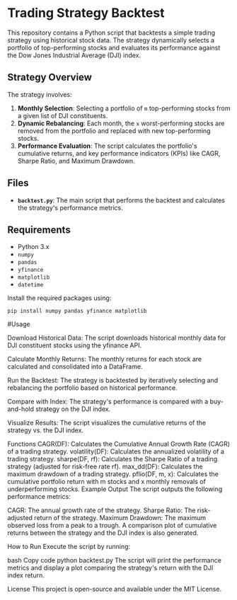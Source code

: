 # Trading Strategy Backtest

This repository contains a Python script that backtests a simple trading strategy using historical stock data. The strategy dynamically selects a portfolio of top-performing stocks and evaluates its performance against the Dow Jones Industrial Average (DJI) index.

## Strategy Overview

The strategy involves:
1. **Monthly Selection**: Selecting a portfolio of `m` top-performing stocks from a given list of DJI constituents.
2. **Dynamic Rebalancing**: Each month, the `x` worst-performing stocks are removed from the portfolio and replaced with new top-performing stocks.
3. **Performance Evaluation**: The script calculates the portfolio's cumulative returns, and key performance indicators (KPIs) like CAGR, Sharpe Ratio, and Maximum Drawdown.

## Files

- **`backtest.py`**: The main script that performs the backtest and calculates the strategy's performance metrics.

## Requirements

- Python 3.x
- `numpy`
- `pandas`
- `yfinance`
- `matplotlib`
- `datetime`

Install the required packages using:

```
pip install numpy pandas yfinance matplotlib
```
#Usage

Download Historical Data: The script downloads historical monthly data for DJI constituent stocks using the yfinance API.

Calculate Monthly Returns: The monthly returns for each stock are calculated and consolidated into a DataFrame.

Run the Backtest: The strategy is backtested by iteratively selecting and rebalancing the portfolio based on historical performance.

Compare with Index: The strategy's performance is compared with a buy-and-hold strategy on the DJI index.

Visualize Results: The script visualizes the cumulative returns of the strategy vs. the DJI index.

Functions
CAGR(DF): Calculates the Cumulative Annual Growth Rate (CAGR) of a trading strategy.
volatility(DF): Calculates the annualized volatility of a trading strategy.
sharpe(DF, rf): Calculates the Sharpe Ratio of a trading strategy (adjusted for risk-free rate rf).
max_dd(DF): Calculates the maximum drawdown of a trading strategy.
pflio(DF, m, x): Calculates the cumulative portfolio return with m stocks and x monthly removals of underperforming stocks.
Example Output
The script outputs the following performance metrics:

CAGR: The annual growth rate of the strategy.
Sharpe Ratio: The risk-adjusted return of the strategy.
Maximum Drawdown: The maximum observed loss from a peak to a trough.
A comparison plot of cumulative returns between the strategy and the DJI index is also generated.

How to Run
Execute the script by running:

bash
Copy code
python backtest.py
The script will print the performance metrics and display a plot comparing the strategy's return with the DJI index return.

License
This project is open-source and available under the MIT License.
